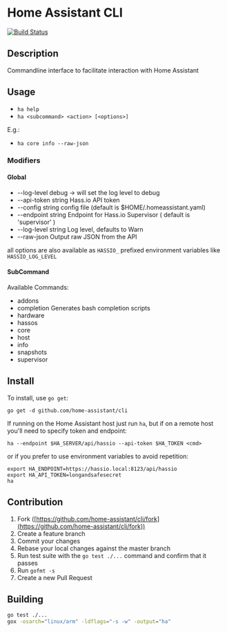 # Home Assistant CLI

[![Build Status](https://travis-ci.org/home-assistant/cli.svg?branch=master)](https://travis-ci.org/home-assistant/cli)

## Description

Commandline interface to facilitate interaction with Home Assistant

## Usage

- `ha help`
- `ha <subcommand> <action> [<options>]`

E.g.:

- `ha core info --raw-json`

### Modifiers

#### Global

- --log-level debug -> will set the log level to debug
- --api-token string   Hass.io API token
- --config string      config file (default is $HOME/.homeassistant.yaml)
- --endpoint string    Endpoint for Hass.io Supervisor ( default is 'supervisor' )
- --log-level string   Log level, defaults to Warn
- --raw-json           Output raw JSON from the API

all options are also available as `HASSIO_` prefixed environment variables like `HASSIO_LOG_LEVEL`

#### SubCommand

Available Commands:

- addons
- completion    Generates bash completion scripts
- hardware
- hassos
- core
- host
- info
- snapshots
- supervisor

## Install

To install, use `go get`:

`go get -d github.com/home-assistant/cli`

If running on the Home Assistant host just run `ha`, but if on a remote host you'll need to specify token and endpoint:

```shell
ha --endpoint $HA_SERVER/api/hassio --api-token $HA_TOKEN <cmd>
```

or if you prefer to use environment variables to avoid repetition:

```shell
export HA_ENDPOINT=https://hassio.local:8123/api/hassio
export HA_API_TOKEN=longandsafesecret
ha
```

## Contribution

1. Fork ([https://github.com/home-assistant/cli/fork](https://github.com/home-assistant/cli/fork))
1. Create a feature branch
1. Commit your changes
1. Rebase your local changes against the master branch
1. Run test suite with the `go test ./...` command and confirm that it passes
1. Run `gofmt -s`
1. Create a new Pull Request

## Building

```bash
go test ./...
gox -osarch="linux/arm" -ldflags="-s -w" -output="ha"
```
